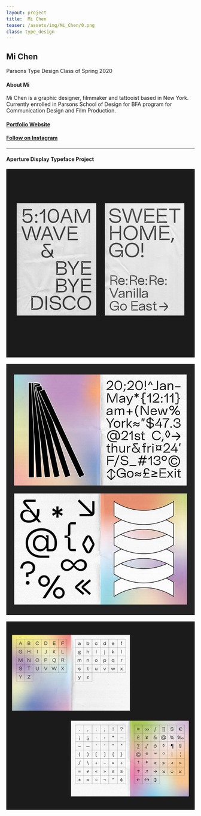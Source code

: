```yaml
---
layout: project
title:  Mi Chen
teaser: /assets/img/Mi_Chen/0.png
class: type_design
---
```

## Mi Chen ##
Parsons Type Design Class of Spring 2020

#### About Mi
Mi Chen is a graphic designer, filmmaker and tattooist based in New York. Currently enrolled in Parsons School of Design for BFA program for Communication Design and Film Production.

#### [Portfolio Website](https://michen.art/) ####
#### [Follow on Instagram](https://www.instagram.com/cmxixixix/)

---
#### Aperture Display Typeface Project ####
![image1](/assets/img/Mi_Chen/1.png)

![image2](/assets/img/Mi_Chen/2.png)

![image3](/assets/img/Mi_Chen/3.png)